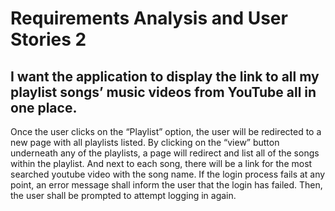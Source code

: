 # Requirements Analysis and User Stories 2

## I want the application to display the link to all my playlist songs’ music videos from YouTube all in one place.
Once the user clicks on the “Playlist” option, the user will be redirected to a new page with all playlists listed. By clicking on the “view” button underneath any of the playlists, a page will redirect and list all of the songs within the playlist. And next to each song, there will be a link for the most searched youtube video with the song name. If the login process fails at any point, an error message shall inform the user that the login has failed. Then, the user shall be prompted to attempt logging in again.
